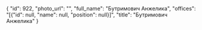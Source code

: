{
    "id": 922,
    "photo_url": "",
    "full_name": "Бутримович Анжелика",
    "offices": "[{\"id\": null, \"name\": null, \"position\": null}]",
    "title": "Бутримович Анжелика"
}